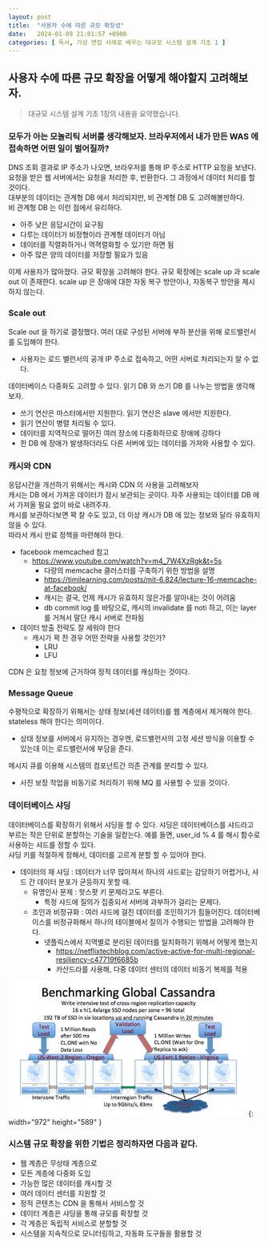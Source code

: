 ```yaml
---
layout: post
title:  "사용자 수에 따른 규모 확장성"
date:   2024-01-09 21:01:57 +0900
categories: [ 독서, 가상 면접 사례로 배우는 대규모 시스템 설계 기초 1 ]
---
```


## 사용자 수에 따른 규모 확장을 어떻게 해야할지 고려해보자.

> 대규모 시스템 설계 기초 1장의 내용을 요약했습니다.

### 모두가 아는 모놀리틱 서버를 생각해보자. 브라우저에서 내가 만든 WAS 에 접속하면 어떤 일이 벌어질까?

DNS 조회 결과로 IP 주소가 나오면, 브라우저를 통해 IP 주소로 HTTP 요청을 보낸다.
<br><span>
요청을 받은 웹 서버에서는 요청을 처리한 후, 반환한다. 그 과정에서 데이터 처리를 할 것이다.
<br><span>
대부분의 데이터는 관계형 DB 에서 처리되지만, 비 관계형 DB 도 고려해볼만하다.
<br><span>
비 관계형 DB 는 이런 점에서 유리하다.
- 아주 낮은 응답시간이 요구됨
- 다루는 데이터가 비정형이라 관계형 데이터가 아님
- 데이터를 직렬화하거나 역젹렬화할 수 있기만 하면 됨
- 아주 많은 양의 데이터를 저장할 필요가 있음

이제 사용자가 많아졌다. 규모 확장을 고려해야 한다.
규모 확장에는 scale up 과 scale out 이 존재한다. scale up 은 장애에 대한 자동 복구 방안이나, 자동복구 방안을 제시하지 않는다.
<br><span>

### Scale out

Scale out 을 하기로 결정했다. 여러 대로 구성된 서버에 부하 분산을 위해 로드밸런서를 도입해야 한다.
- 사용자는 로드 밸런서의 공개 IP 주소로 접속하고, 어떤 서버로 처리되는지 알 수 없다.
<br><span>

데이터베이스 다중화도 고려할 수 있다. 읽기 DB 와 쓰기 DB 를 나누는 방법을 생각해보자.
- 쓰기 연산은 마스터에서만 지원한다. 읽기 연산은 slave 에서만 지원한다.
- 읽기 연산이 병렬 처리될 수 있다.
- 데이터를 지역적으로 떨어진 여러 장소에 다중화하므로 장애에 강하다
- 한 DB 에 장애가 발생하더라도 다른 서버에 있는 데이터를 가져와 사용할 수 있다.

### 캐시와 CDN
응답시간을 개선하기 위해서는 캐시와 CDN 의 사용을 고려해보자
<br><span>
캐시는 DB 에서 가져온 데이터가 잠시 보관되는 곳이다. 자주 사용되는 데이터를 DB 에서 가져올 필요 없이 바로 내려주자.
<br><span>
캐시를 보관하다보면 꽉 찰 수도 있고, 더 이상 캐시가 DB 에 있는 정보와 달라 유효하지 않을 수 있다.
<br><span>
따라서 캐시 만료 정책을 마련해야 한다.
- facebook memcached 참고
  - https://www.youtube.com/watch?v=m4_7W4XzRgk&t=5s
    - 다량의 memcache 클러스터를 구축하기 위한 방법을 설명
    - https://timilearning.com/posts/mit-6.824/lecture-16-memcache-at-facebook/
    - 캐시는 결국, 언제 캐시가 유효하지 않은가를 알아내는 것이 어려움
    - db commit log 를 바탕으로, 캐시의 invalidate 를 noti 하고, 이는 layer 를 거쳐서 말단 캐시 서버로 전파됨
- 데이터 방출 전략도 잘 세워야 한다
  - 캐시가 꽉 찬 경우 어떤 전략을 사용할 것인가?
    - LRU
    - LFU

CDN 은 요청 정보에 근거하여 정적 데이터를 캐싱하는 것이다.

### Message Queue
수평적으로 확장하기 위해서는 상태 정보(세션 데이터)를 웹 계층에서 제거해야 한다.
<br><span>
stateless 해야 한다는 의미이다.
- 상태 정보를 서버에서 유지하는 경우엔, 로드밸런서의 고정 세션 방식을 이용할 수 있는데 이는 로드밸런서에 부담을 준다.

메시지 큐를 이용해 시스템의 컴포넌트간 의존 관계를 분리할 수 있다.
- 사진 보정 작업을 비동기로 처리하기 위해 MQ 를 사용할 수 있을 것이다.


### 데이터베이스 샤딩
데이터베이스를 확장하기 위해서 샤딩을 할 수 있다.
샤딩은 데이터베이스를 샤드라고 부르는 작은 단위로 분할하는 기술을 일컫는다.
예를 들면, user_id % 4 를 해시 함수로 사용하는 샤드를 정할 수 있다.
<br><span>
샤딩 키를 적절하게 정해서, 데이터를 고르게 분할 할 수 있어야 한다.
- 데이터의 재 샤딩 : 데이터가 너무 많아져서 하나의 샤드로는 감당하기 어렵거나, 샤드 간 데이터 분포가 균등하지 못할 때.
  - 유명인사 문제 : 핫스팟 키 문제라고도 부른다.
    - 특정 샤드에 질의가 집중되서 서버에 과부하가 걸리는 문제다.
  - 조인과 비정규화 : 여러 샤드에 걸친 데이터를 조인하기가 힘들어진다. 데이터베이스를 비정규화해서 하나의 테이블에서 질의가 수행되는 방법을 고려해야 한다.
    - 넷플릭스에서 지역별로 분리된 데이터를 일치화하기 위해서 어떻게 했는지
      - https://netflixtechblog.com/active-active-for-multi-regional-resiliency-c47719f6685b
      - 카산드라를 사용해, 다중 데이터 센터의 데이터 비동기 복제를 적용

![Desktop View](/assets/img/2024-01-09/2024010901.png){: width="972" height="589" }

### 시스템 규모 확장을 위한 기법은 정리하자면 다음과 같다.
- 웹 계층은 무상태 계층으로
- 모든 계층에 다중화 도입
- 가능한 많은 데이터를 캐시할 것
- 여러 데이터 센터를 지원할 것
- 정적 콘텐츠는 CDN 을 통해서 서비스할 것
- 데이터 계층은 샤딩을 통해 규모를 확장할 것
- 각 계층은 독립적 서비스로 분할할 것
- 시스템을 지속적으로 모니터링하고, 자동화 도구들을 활용할 것
